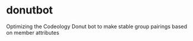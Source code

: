 # donutbot
Optimizing the Codeology Donut bot to make stable group pairings based on member attributes
